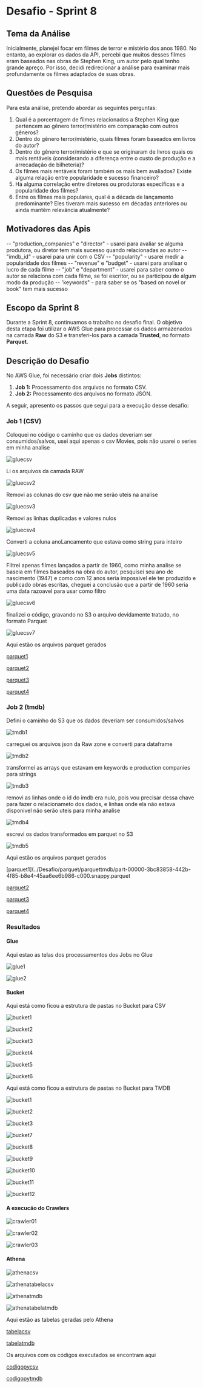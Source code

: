 # Desafio - Sprint 8

## Tema da Análise
Inicialmente, planejei focar em filmes de terror e mistério dos anos 1980. No entanto, ao explorar os dados da API, percebi que muitos desses filmes eram baseados nas obras de Stephen King, um autor pelo qual tenho grande apreço. Por isso, decidi redirecionar a análise para examinar mais profundamente os filmes adaptados de suas obras.

## Questões de Pesquisa
Para esta análise, pretendo abordar as seguintes perguntas:

1. Qual é a porcentagem de filmes relacionados a Stephen King que pertencem ao gênero terror/mistério em comparação com outros gêneros?
2. Dentro do gênero terror/mistério, quais filmes foram baseados em livros do autor?
3. Dentro do gênero terror/mistério e que se originaram de livros quais os mais rentáveis (considerando a diferença entre o custo de produção e a arrecadação de bilheteria)?
4. Os filmes mais rentáveis foram também os mais bem avaliados? Existe alguma relação entre popularidade e sucesso financeiro?
5. Há alguma correlação entre diretores ou produtoras específicas e a popularidade dos filmes?
6. Entre os filmes mais populares, qual é a década de lançamento predominante? Eles tiveram mais sucesso em décadas anteriores ou ainda mantêm relevância atualmente?

## Motivadores das Apis 

-- "production_companies" e "director" - usarei para avaliar se alguma produtora, ou diretor tem mais sucesso quando relacionadas ao autor
-- "imdb_id" - usarei para unir com o CSV
-- "popularity" - usarei medir a popularidade dos filmes
-- "revenue" e "budget" - usarei para analisar o lucro de cada filme
-- "job" e "department" - usarei para saber como o autor se relaciona com cada filme, se foi escritor, ou se participou de algum modo da produção
-- 'keywords" - para saber se os "based on novel or book" tem mais sucesso

## Escopo da Sprint 8

Durante a Sprint 8, continuamos o trabalho no desafio final. O objetivo desta etapa foi utilizar o AWS Glue para processar os dados armazenados na camada **Raw** do S3 e transferi-los para a camada **Trusted**, no formato **Parquet**.

## Descrição do Desafio

No AWS Glue, foi necessário criar dois **Jobs** distintos:

1. **Job 1:** Processamento dos arquivos no formato CSV.
2. **Job 2:** Processamento dos arquivos no formato JSON.

A seguir, apresento os passos que segui para a execução desse desafio:

### Job 1 (CSV)

Coloquei no código o caminho que os dados deveriam ser consumidos/salvos, usei aqui apenas o csv Movies, pois não usarei o series em minha analise 

![gluecsv](../Evidencias/evidencias%20codigos/csv/csv1.png)

Li os arquivos da camada RAW

![gluecsv2](../Evidencias/evidencias%20codigos/csv/csv2png)

Removi as colunas do csv que não me serão uteis na analise 

![gluecsv3](../Evidencias/evidencias%20codigos/csv/csv3.png)


Removi as linhas duplicadas e valores nulos

![gluecsv4](../Evidencias/evidencias%20codigos/csv/csv4.png)

Converti a coluna anoLancamento que estava como string para inteiro 

![gluecsv5](../Evidencias/evidencias%20codigos/csv/csv5.png)

Filtrei apenas filmes lançados a partir de 1960, como minha analise se baseia em filmes baseados na obra do autor, pesquisei seu ano de nascimento (1947) e como com 12 anos seria impossivel ele ter produzido e publicado obras escritas, cheguei a conclusão que a partir de 1960 seria uma data razoavel para usar como filtro

![gluecsv6](../Evidencias/evidencias%20codigos/csv/csv6.png)

finalizei o código, gravando no S3 o arquivo devidamente tratado, no formato Parquet

![gluecsv7](../Evidencias/evidencias%20codigos/csv/csv7.png)

Aqui estão os arquivos parquet gerados

[parquet1](../Desafio/parquet/parquetlocal/part-00000-022bb22b-9acc-4df5-92ee-ad969fcb92c0-c000.snappy.parquet)

[parquet2](../Desafio/parquet/parquetlocal/part-00001-022bb22b-9acc-4df5-92ee-ad969fcb92c0-c000.snappy.parquet)

[parquet3](../Desafio/parquet/parquetlocal/part-00002-022bb22b-9acc-4df5-92ee-ad969fcb92c0-c000.snappy.parquet)

[parquet4](../Desafio/parquet/parquetlocal/part-00003-022bb22b-9acc-4df5-92ee-ad969fcb92c0-c000.snappy.parquet)



### Job 2 (tmdb)

Defini o caminho do S3 que os dados deveriam ser consumidos/salvos

![tmdb1](../Evidencias/evidencias%20codigos/tmdb/tmdb1.png)

carreguei os arquivos json da Raw zone e converti para dataframe

![tmdb2](../Evidencias/evidencias%20codigos/tmdb/tmdb2.png)

transformei as arrays que estavam em keywords e production companies para strings

![tmdb3](../Evidencias/evidencias%20codigos/tmdb/tmdb3.png)

removi as linhas onde o id do imdb era nulo, pois vou precisar dessa chave para fazer o relacionameto dos dados, e linhas onde ela não estava disponivel não serão uteis para minha analise

![tmdb4](../Evidencias/evidencias%20codigos/tmdb/tmdb4.png)

escrevi os dados transformados em parquet no S3

![tmdb5](../Evidencias/evidencias%20codigos/tmdb/tmdb5.png)

Aqui estão os arquivos parquet gerados

[parquet1](../Desafio/parquet/parquettmdb/part-00000-3bc83858-442b-4f85-b8e4-45aa6ee6b986-c000.snappy.parquet

[parquet2](../Desafio/parquet/parquettmdb/part-00001-3bc83858-442b-4f85-b8e4-45aa6ee6b986-c000.snappy.parquet)

[parquet3](../Desafio/parquet/parquettmdb/part-00002-3bc83858-442b-4f85-b8e4-45aa6ee6b986-c000.snappy.parquet)

[parquet4](../Desafio/parquet/parquettmdb/part-00003-3bc83858-442b-4f85-b8e4-45aa6ee6b986-c000.snappy.parquet)


### Resultados

#### Glue

Aqui estao as telas dos processamentos dos Jobs no Glue

![glue1](../Evidencias/gluecsv01.png)

![glue2](../Evidencias/gluecsv02.png)

#### Bucket 

Aqui está como ficou a estrutura de pastas no Bucket para CSV

![bucket1](../Evidencias/bucket01.png)

![bucket2](../Evidencias/bucket02.png)

![bucket3](../Evidencias/bucket03.png)

![bucket4](../Evidencias/bucket04.png)

![bucket5](../Evidencias/bucket05.png)

![bucket6](../Evidencias/bucket06.png)

Aqui está como ficou a estrutura de pastas no Bucket para TMDB

![bucket1](../Evidencias/bucket01.png)

![bucket2](../Evidencias/bucket02.png)

![bucket3](../Evidencias/bucket03.png)

![bucket7](../Evidencias/bucket07.png)

![bucket8](../Evidencias/bucket08.png)

![bucket9](../Evidencias/bucket09.png)

![bucket10](../Evidencias/bucket10.png)

![bucket11](../Evidencias/bucket11.png)

![bucket12](../Evidencias/bucket12.png)

#### A execucão do Crawlers 

![crawler01](../Evidencias/Crawler.png)

![crawler02](../Evidencias/crawler02.png)

![crawler03](../Evidencias/crawler03.png)

#### Athena

![athenacsv](../Evidencias/athenalocal.png)

![athenatabelacsv](../Evidencias/athenalocaltabela.png)

![athenatmdb](../Evidencias/athenatmdb.png)

![athenatabelatmdb](../Evidencias/athenatmdbtabela.png)

Aqui estão as tabelas geradas pelo Athena

[tabelacsv](../Desafio/tabelasathena/localathena.csv)

[tabelatmdb](../Desafio/tabelasathena/tmdbathena.csv)

Os arquivos com os códigos executados se encontram aqui

[codigopycsv](../Desafio/arquivospy/jobcsv.py)

[codigopytmdb](../Desafio/arquivospy/jobtmdb.py)













    



